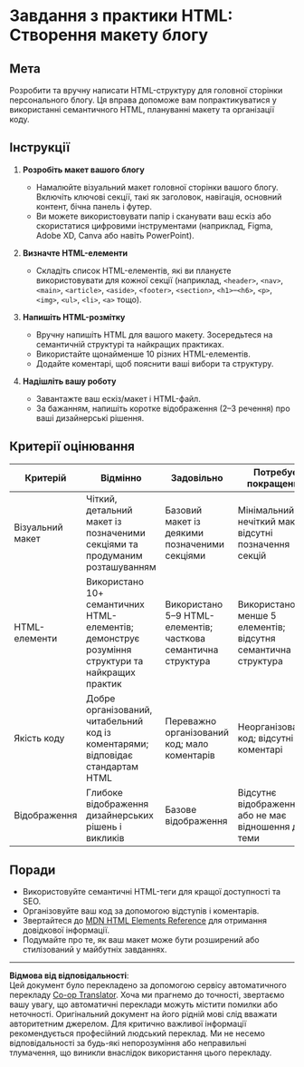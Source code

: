 <!--
CO_OP_TRANSLATOR_METADATA:
{
  "original_hash": "5a764667bbe82aa72ac0a67f4c97ff4a",
  "translation_date": "2025-10-03T11:08:02+00:00",
  "source_file": "3-terrarium/1-intro-to-html/assignment.md",
  "language_code": "uk"
}
-->
# Завдання з практики HTML: Створення макету блогу

## Мета

Розробити та вручну написати HTML-структуру для головної сторінки персонального блогу. Ця вправа допоможе вам попрактикуватися у використанні семантичного HTML, плануванні макету та організації коду.

## Інструкції

1. **Розробіть макет вашого блогу**
   - Намалюйте візуальний макет головної сторінки вашого блогу. Включіть ключові секції, такі як заголовок, навігація, основний контент, бічна панель і футер.
   - Ви можете використовувати папір і сканувати ваш ескіз або скористатися цифровими інструментами (наприклад, Figma, Adobe XD, Canva або навіть PowerPoint).

2. **Визначте HTML-елементи**
   - Складіть список HTML-елементів, які ви плануєте використовувати для кожної секції (наприклад, `<header>`, `<nav>`, `<main>`, `<article>`, `<aside>`, `<footer>`, `<section>`, `<h1>`–`<h6>`, `<p>`, `<img>`, `<ul>`, `<li>`, `<a>` тощо).

3. **Напишіть HTML-розмітку**
   - Вручну напишіть HTML для вашого макету. Зосередьтеся на семантичній структурі та найкращих практиках.
   - Використайте щонайменше 10 різних HTML-елементів.
   - Додайте коментарі, щоб пояснити ваші вибори та структуру.

4. **Надішліть вашу роботу**
   - Завантажте ваш ескіз/макет і HTML-файл.
   - За бажанням, напишіть коротке відображення (2–3 речення) про ваші дизайнерські рішення.

## Критерії оцінювання

| Критерій         | Відмінно                                                                                   | Задовільно                                                                     | Потребує покращення                                                             |
|------------------|--------------------------------------------------------------------------------------------|--------------------------------------------------------------------------------|---------------------------------------------------------------------------------|
| Візуальний макет | Чіткий, детальний макет із позначеними секціями та продуманим розташуванням                 | Базовий макет із деякими позначеними секціями                                  | Мінімальний або нечіткий макет; відсутні позначення секцій                      |
| HTML-елементи    | Використано 10+ семантичних HTML-елементів; демонструє розуміння структури та найкращих практик | Використано 5–9 HTML-елементів; часткова семантична структура                  | Використано менше 5 елементів; відсутня семантична структура                    |
| Якість коду      | Добре організований, читабельний код із коментарями; відповідає стандартам HTML             | Переважно організований код; мало коментарів                                   | Неорганізований код; відсутні коментарі                                        |
| Відображення     | Глибоке відображення дизайнерських рішень і викликів                                       | Базове відображення                                                            | Відсутнє відображення або не має відношення до теми                             |

## Поради

- Використовуйте семантичні HTML-теги для кращої доступності та SEO.
- Організовуйте ваш код за допомогою відступів і коментарів.
- Звертайтеся до [MDN HTML Elements Reference](https://developer.mozilla.org/en-US/docs/Web/HTML/Element) для отримання довідкової інформації.
- Подумайте про те, як ваш макет може бути розширений або стилізований у майбутніх завданнях.

---

**Відмова від відповідальності**:  
Цей документ було перекладено за допомогою сервісу автоматичного перекладу [Co-op Translator](https://github.com/Azure/co-op-translator). Хоча ми прагнемо до точності, звертаємо вашу увагу, що автоматичні переклади можуть містити помилки або неточності. Оригінальний документ на його рідній мові слід вважати авторитетним джерелом. Для критично важливої інформації рекомендується професійний людський переклад. Ми не несемо відповідальності за будь-які непорозуміння або неправильні тлумачення, що виникли внаслідок використання цього перекладу.